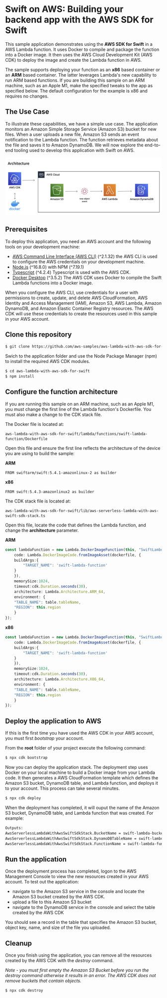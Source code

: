 # Swift on AWS: Building your backend app with the AWS SDK for Swift

This sample application demonstrates using the **AWS SDK for Swift** in a AWS Lambda function. It uses Docker to compile and package the function into a Docker image. It then uses the AWS Cloud Development Kit (AWS CDK) to deploy the image and create the Lambda function in AWS.

The sample supports deploying your function as an **x86** based container or an **ARM** based container.  The latter leverages Lambda's new capability to run ARM based functions. If you are building this sample on an ARM machine, such as an Apple M1, make the specified tweaks to the app as specified below. The default configuration for the example is x86 and requires no changes.

## The Use Case
To illustrate these capabilities, we have a simple use case. The application monitors an Amazon Simple Storage Service (Amazon S3) bucket for new files.  When a user uploads a new file, Amazon S3 sends an event notification to the Lambda function.  The function retrieves metadata about the file and saves it to Amazon DynamoDB.  We will now explore the end-to-end tooling used to develop this application with Swift on AWS.

![Image description](images/architecture.jpg)

## Prerequisites

To deploy this application, you need an AWS account and the following tools on your development machine:

* [AWS Command Line Interface (AWS CLI)](https://docs.aws.amazon.com/cli/latest/userguide/install-cliv2.html) (^2.1.32) the AWS CLI is used to configure the AWS credentials on your development machine.
* [Node.js](https://nodejs.org/en/download/current/) (^16.8.0) with NPM (^7.19.1)
* [Typescript](https://www.npmjs.com/package/typescript) (^4.2.4) Typescript is used with the AWS CDK.
* [Docker Desktop](https://www.docker.com/products/docker-desktop) (^3.5.2) The AWS CDK uses Docker to compile the Swift Lambda functions into a Docker image.

When you configure the AWS CLI, use credentials for a user with permissions to create, update, and delete AWS CloudFormation, AWS Identity and Access Management (IAM), Amazon S3, AWS Lambda, Amazon DynamoDB, and Amazon Elastic Container Registry resources. The AWS CDK will use these credentials to create the resources used in this sample in your AWS account.


## Clone this repository

```bash
$ git clone https://github.com/aws-samples/aws-lambda-with-aws-sdk-for-swift.git
```

Swich to the application folder and use the Node Package Manager (npm) to install the required AWS CDK modules.

```bash
$ cd aws-lambda-with-aws-sdk-for-swift
$ npm install
```

## Configure the function architecture

If you are running this sample on an ARM machine, such as an Apple M1, you must change the first line of the Lambda function's Dockerfile.  You must also make a change to the CDK stack file.

The Docker file is located at:

```
aws-lambda-with-aws-sdk-for-swift/lambda/functions/swift-lambda-function/Dockerfile
```

Open this file and ensure the first line reflects the architecture of the device you are using to build the sample:

**ARM**
```
FROM swiftarm/swift:5.4.1-amazonlinux-2 as builder
```

**x86**

```
FROM swift:5.4.3-amazonlinux2 as builder
```

The CDK stack file is located at:

```
aws-lambda-with-aws-sdk-for-swift/lib/aws-serverless-lambda-with-aws-swift-sdk-stack.ts
```

Open this file, locate the code that defines the Lambda function, and change the **architecture** parameter.

**ARM**

```typescript
const lambdaFunction = new Lambda.DockerImageFunction(this, "SwiftLambdaFunction", {
    code: Lambda.DockerImageCode.fromImageAsset(dockerfile, {
    buildArgs:{
        "TARGET_NAME": 'swift-lambda-function'
    }
    }),
    memorySize:1024,
    timeout:cdk.Duration.seconds(30),
    architecture: Lambda.Architecture.ARM_64,
    environment: {
    "TABLE_NAME": table.tableName,
    "REGION": this.region
    }
});
```

**x86**

```typescript
const lambdaFunction = new Lambda.DockerImageFunction(this, "SwiftLambdaFunction", {
    code: Lambda.DockerImageCode.fromImageAsset(dockerfile, {
    buildArgs:{
        "TARGET_NAME": 'swift-lambda-function'
    }
    }),
    memorySize:1024,
    timeout:cdk.Duration.seconds(30),
    architecture: Lambda.Architecture.X86_64,
    environment: {
    "TABLE_NAME": table.tableName,
    "REGION": this.region
    }
});
```

## Deploy the application to AWS

If this is the first time you have used the AWS CDK in your AWS account, you must first *bootstrap* your account.

From the **root** folder of your project execute the following command:

```bash
$ npx cdk bootstrap
```

Now you can deploy the application stack.  The deployment step uses Docker on your local machine to build a Docker image from your Lambda code. It then generates a AWS CloudFormation template which defines the Amazon S3 bucket, DynamoDB table, and Lambda function, and deploys it to your account. This process can take several minutes.

```bash
$ npx cdk deploy
```

When the deployment has completed, it will ouput the name of the Amazon S3 bucket, DynamoDB table, and Lambda function that was created. For example:

```bash
Outputs:
AwsServerlessLambdaWithAwsSwiftSdkStack.BucketName = swift-lambda-bucket
AwsServerlessLambdaWithAwsSwiftSdkStack.DynamoDBTableName = swift-lambda-table
AwsServerlessLambdaWithAwsSwiftSdkStack.FunctionName = swift-lambda-function
```

## Run the application
Once the deployment process has completed, logon to the AWS Management Console to view the new resources created in your AWS account.  To test out the application:

- navigate to the Amazon S3 service in the console and locate the Amazon S3 bucket created by the AWS CDK.  
- upload a file to this Amazon S3 bucket
- navigate to the DynamoDB service in the console and select the table created by the AWS CDK

You should see a record in the table that specifies the Amazon S3 bucket, object key, name, and size of the file you uploaded.

## Cleanup

Once you finish using the application, you can remove all the resources created by the AWS CDK with the *destroy* command.

*Note - you must first empty the Amazon S3 Bucket before you run the destroy command otherwise it results in an error. The AWS CDK does not remove buckets that contain objects.*

```bash
$ npx cdk destroy
```
